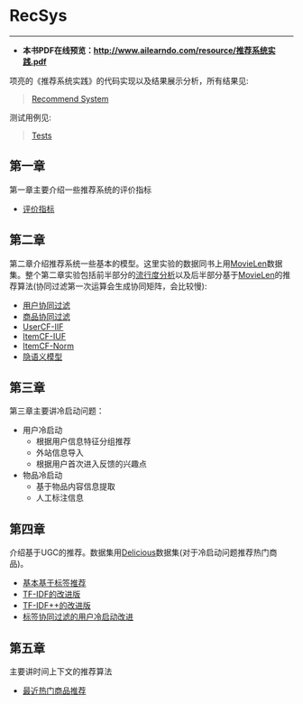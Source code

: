 # RecSys

------

* **本书PDF在线预览：http://www.ailearndo.com/resource/推荐系统实践.pdf**

项亮的《推荐系统实践》的代码实现以及结果展示分析，所有结果见:

>[Recommend System](https://nbviewer.jupyter.org/github/qcymkxyc/RecSys/blob/master/Recommend%20System.ipynb)

测试用例见:
>[Tests](test)

## 第一章
第一章主要介绍一些推荐系统的评价指标

   * [评价指标](main/util/metric.py)
## 第二章
第二章介绍推荐系统一些基本的模型。这里实验的数据同书上用[MovieLen](data/ml-1m/README)数据集。整个第二章实验包括前半部分的[流行度分析](Recommend%20System.ipynb#%E7%94%A8%E6%88%B7%E8%A1%8C%E4%B8%BA%E5%88%86%E6%9E%90)以及后半部分基于[MovieLen](data/ml-1m/README)的推荐算法(协同过滤第一次运算会生成协同矩阵，会比较慢):

  * [用户协同过滤](main/chapter2/usercf.py)
  * [商品协同过滤](main/chapter2/itemcf.py)
  * [UserCF-IIF](main/chapter2/useriif.py)
  * [ItemCF-IUF](main/chapter2/itemiuf.py)
  * [ItemCF-Norm](main/chapter2/itemnorm.py)
  * [隐语义模型](main/chapter2/lfm.py)

## 第三章

第三章主要讲冷启动问题：

   * 用户冷启动
       * 根据用户信息特征分组推荐
       * 外站信息导入
       * 根据用户首次进入反馈的兴趣点
   * 物品冷启动
       * 基于物品内容信息提取
       * 人工标注信息

## 第四章

介绍基于UGC的推荐。数据集用[Delicious](data/delicious-2k/readme.txt)数据集(对于冷启动问题推荐热门商品)。

   * [基本基于标签推荐](main/chapter4/base_rec.py)
   * [TF-IDF的改进版](main/chapter4/TFIDF_rec.py)
   * [TF-IDF++的改进版](main/chapter4/TFIDF_plus_rec.py)
   * [标签协同过滤的用户冷启动改进](main/chapter4/sim_tag_rec.py)

## 第五章

主要讲时间上下文的推荐算法

   * [最近热门商品推荐](main/chapter5/most_popularity.py)


